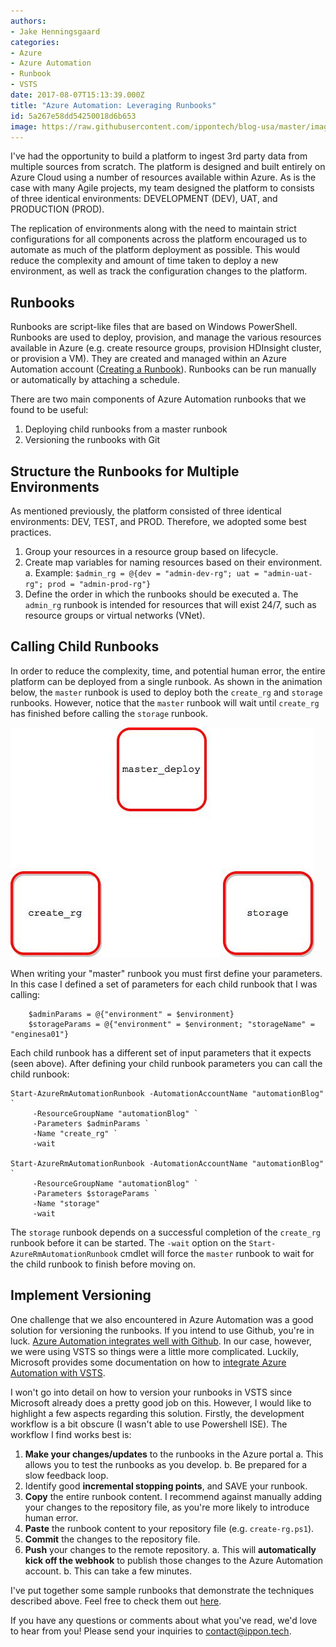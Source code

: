 ```yaml
---
authors:
- Jake Henningsgaard
categories:
- Azure
- Azure Automation
- Runbook
- VSTS
date: 2017-08-07T15:13:39.000Z
title: "Azure Automation: Leveraging Runbooks"
id: 5a267e58dd54250018d6b653
image: https://raw.githubusercontent.com/ippontech/blog-usa/master/images/2017/08/Azure-Automation--Leveraging-Runbooks-Blog--1-.png
---
```


I've had the opportunity to build a platform to ingest 3rd party data from multiple sources from scratch.  The platform is designed and built entirely on Azure Cloud using a number of resources available within Azure.  As is the case with many Agile projects, my team designed the platform to consists of three identical environments: DEVELOPMENT (DEV), UAT, and PRODUCTION (PROD).

The replication of environments along with the need to maintain strict configurations for all components across the platform encouraged us to automate as much of the platform deployment as possible.  This would reduce the complexity and amount of time taken to deploy a new environment, as well as track the configuration changes to the platform.

## Runbooks
Runbooks are script-like files that are based on Windows PowerShell.  Runbooks are used to deploy, provision, and manage the various resources available in Azure (e.g. create resource groups, provision HDInsight cluster, or provision a VM). They are created and managed within an Azure Automation account ([Creating a Runbook](https://docs.microsoft.com/en-us/azure/automation/automation-creating-importing-runbook)).  Runbooks can be run manually or automatically by attaching a schedule.

There are two main components of Azure Automation runbooks that we found to be useful:

1. Deploying child runbooks from a master runbook
2. Versioning the runbooks with Git

## Structure the Runbooks for Multiple Environments
As mentioned previously, the platform consisted of three identical environments: DEV, TEST, and PROD.  Therefore, we adopted some best practices.

1. Group your resources in a resource group based on lifecycle.
2. Create map variables for naming resources based on their environment.
a.  Example: `$admin_rg = @{dev = "admin-dev-rg"; uat = "admin-uat-rg"; prod = "admin-prod-rg"}`
3. Define the order in which the runbooks should be executed
a. The `admin_rg` runbook is intended for resources that will exist 24/7, such as resource groups or virtual networks (VNet).

## Calling Child Runbooks
In order to reduce the complexity, time, and potential human error, the entire platform can be deployed from a single runbook.  As shown in the animation below, the `master` runbook is used to deploy both the `create_rg` and `storage` runbooks.  However, notice that the `master` runbook will wait until `create_rg` has finished before calling the `storage` runbook.

![](https://raw.githubusercontent.com/ippontech/blog-usa/master/images/2017/07/runbooks.gif)

When writing your "master" runbook you must first define your parameters.  In this case I defined a set of parameters for each child runbook that I was calling:

```text
    $adminParams = @{"environment" = $environment}
    $storageParams = @{"environment" = $environment; "storageName" = "enginesa01"}
```
Each child runbook has a different set of input parameters that it expects (seen above).  After defining your child runbook parameters you can call the child runbook:

```text
Start-AzureRmAutomationRunbook -AutomationAccountName "automationBlog" `
     -ResourceGroupName "automationBlog" `
     -Parameters $adminParams `
     -Name "create_rg" `
     -wait

Start-AzureRmAutomationRunbook -AutomationAccountName "automationBlog" `
     -ResourceGroupName "automationBlog" `
     -Parameters $storageParams `
     -Name "storage"
     -wait
```
The `storage` runbook depends on a successful completion of the `create_rg` runbook before it can be started.  The `-wait` option on the `Start-AzureRmAutomationRunbook` cmdlet will force the `master` runbook to wait for the child runbook to finish before moving on.

## Implement Versioning
One challenge that we also encountered in Azure Automation was a good solution for versioning the runbooks.  If you intend to use Github, you're in luck. [Azure Automation integrates well with Github](https://docs.microsoft.com/en-us/azure/automation/automation-source-control-integration).  In our case, however, we were using VSTS so things were a little more complicated.  Luckily, Microsoft provides some documentation on how to [integrate Azure Automation with VSTS](https://docs.microsoft.com/en-us/azure/automation/automation-scenario-source-control-integration-with-vsts).

I won't go into detail on how to version your runbooks in VSTS since Microsoft already does a pretty good job on this.  However, I would like to highlight a few aspects regarding this solution.  Firstly, the development workflow is a bit obscure (I wasn't able to use Powershell ISE).  The workflow I find works best is:

1. **Make your changes/updates** to the runbooks in the Azure portal
a. This allows you to test the runbooks as you develop.
b. Be prepared for a slow feedback loop.
2. Identify good **incremental stopping points**, and SAVE your runbook.
3. **Copy** the entire runbook content. I recommend against manually adding your changes to the repository file, as you're more likely to introduce human error.
4. **Paste** the runbook content to your repository file (e.g. `create-rg.ps1`).
5. **Commit** the changes to the repository file.
6. **Push** your changes to the remote repository.
a. This will **automatically kick off the webhook** to publish those changes to the Azure Automation account.
b. This can take a few minutes.

I've put together some sample runbooks that demonstrate  the techniques described above.  Feel free to check them out [here](https://gist.github.com/jhennin/47d8e98e985137e36bbd94b8a8de4a4f).

If you have any questions or comments about what you've read, we'd love to hear from you! Please send your inquiries to [contact@ippon.tech](mailto:contact@ippon.tech).
